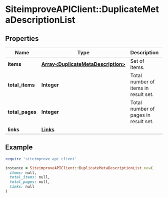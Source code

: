 # SiteimproveAPIClient::DuplicateMetaDescriptionList

## Properties

| Name | Type | Description | Notes |
| ---- | ---- | ----------- | ----- |
| **items** | [**Array&lt;DuplicateMetaDescription&gt;**](DuplicateMetaDescription.md) | Set of items. |  |
| **total_items** | **Integer** | Total number of items in result set. |  |
| **total_pages** | **Integer** | Total number of pages in result set. |  |
| **links** | [**Links**](Links.md) |  | [optional] |

## Example

```ruby
require 'siteimprove_api_client'

instance = SiteimproveAPIClient::DuplicateMetaDescriptionList.new(
  items: null,
  total_items: null,
  total_pages: null,
  links: null
)
```

